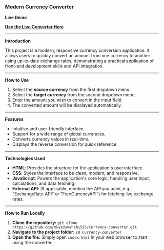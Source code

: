 ### Modern Currency Converter

**Live Demo**

[**Use the Live Converter Here**](https://www.google.com/search?q=https://mkyaduvanshi555.github.io/Currency-converter/)

-----

**Introduction**

This project is a modern, responsive currency conversion application. It allows users to quickly convert an amount from one currency to another using up-to-date exchange rates, demonstrating a practical application of front-end development skills and API integration.

-----

**How to Use**

1.  Select the **source currency** from the first dropdown menu.
2.  Select the **target currency** from the second dropdown menu.
3.  Enter the amount you wish to convert in the input field.
4.  The converted amount will be displayed automatically.

-----

**Features**

  * Intuitive and user-friendly interface.
  * Support for a wide range of global currencies.
  * Converts currency values in real-time.
  * Displays the reverse conversion for quick reference.

-----

**Technologies Used**

  * **HTML**: Provides the structure for the application's user interface.
  * **CSS**: Styles the interface to be clean, modern, and responsive.
  * **JavaScript**: Powers the application's core logic, handling user input, calculations, and data fetching.
  * **External API**: (If applicable, mention the API you used, e.g., "ExchangeRate-API" or "FreeCurrencyAPI") for fetching live exchange rates.

-----

**How to Run Locally**

1.  **Clone the repository:**
    `git clone https://github.com/mkyaduvanshi555/Currency-converter.git`
2.  **Navigate to the project folder:**
    `cd Currency-converter`
3.  **Open the file:** Simply open `index.html` in your web browser to start using the converter.
